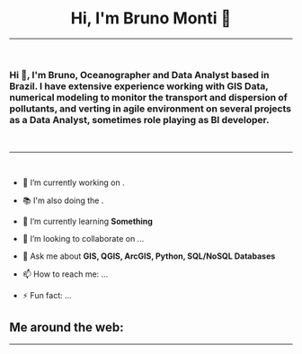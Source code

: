 <h1 align="center">Hi, I'm Bruno Monti 👋 </h1>



-------------------
&emsp;
<h3 align="left">Hi 👋, I'm Bruno, Oceanographer and Data Analyst based in Brazil. I have extensive experience working with GIS Data, numerical modeling to monitor the transport and dispersion of pollutants, and verting in agile environment on several projects as a Data Analyst, sometimes role playing as BI developer.</h3>
&emsp;

-------------------
&emsp;

- 🔭 I’m currently working on . 
- 📚 I'm also doing the .

- 🌱 I’m currently learning **Something**
- 👯 I’m looking to collaborate on ...
- 💬 Ask me about **GIS, QGIS, ArcGIS, Python, SQL/NoSQL Databases**


- 📫 How to reach me: ...

- ⚡ Fun fact: ...
&emsp;

## Me around the web:
-------------------
<!--
**BrunoMonti/BrunoMonti** is a ✨ _special_ ✨ repository because its `README.md` (this file) appears on your GitHub profile.

Here are some ideas to get you started:

- 🔭 I’m currently working on ...
- 🌱 I’m currently learning ...
- 👯 I’m looking to collaborate on ...
- 🤔 I’m looking for help with ...
- 💬 Ask me about ...
- 📫 How to reach me: ...
- 😄 Pronouns: ...
- ⚡ Fun fact: ...
-->
